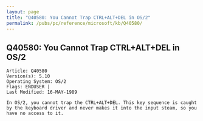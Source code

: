 ```yaml
---
layout: page
title: "Q40580: You Cannot Trap CTRL+ALT+DEL in OS/2"
permalink: /pubs/pc/reference/microsoft/kb/Q40580/
---
```


## Q40580: You Cannot Trap CTRL+ALT+DEL in OS/2

	Article: Q40580
	Version(s): 5.10
	Operating System: OS/2
	Flags: ENDUSER |
	Last Modified: 16-MAY-1989
	
	In OS/2, you cannot trap the CTRL+ALT+DEL. This key sequence is caught
	by the keyboard driver and never makes it into the input steam, so you
	have no access to it.

